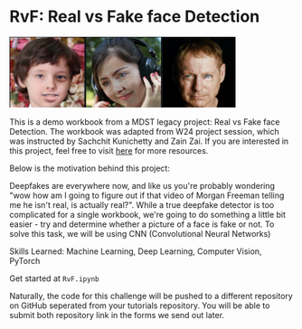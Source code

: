 # RvF: Real vs Fake face Detection

<img src="./public/fake_face_image.png" width="400" height="125">

This is a demo workbook from a MDST legacy project: Real vs Fake face Detection. The workbook was adapted from W24 project session, which was instructed by Sachchit Kunichetty and Zain Zai. If you are interested in this project, feel free to visit [here](https://github.com/MichiganDataScienceTeam/W24-RvF) for more resources.

Below is the motivation behind this project:

Deepfakes are everywhere now, and like us you're probably wondering "wow how am I going to figure out if that video of Morgan Freeman telling me he isn't real, is actually real?". While a true deepfake detector is too complicated for a single workbook, we're going to do something a little bit easier - try and determine whether a picture of a face is fake or not. To solve this task, we will be using CNN (Convolutional Neural Networks)

Skills Learned: Machine Learning, Deep Learning, Computer Vision, PyTorch

Get started at ```RvF.ipynb``` 

Naturally, the code for this challenge will be pushed to a different repository on GitHub seperated from your tutorials repository. You will be able to submit both repository link in the forms we send out later.
